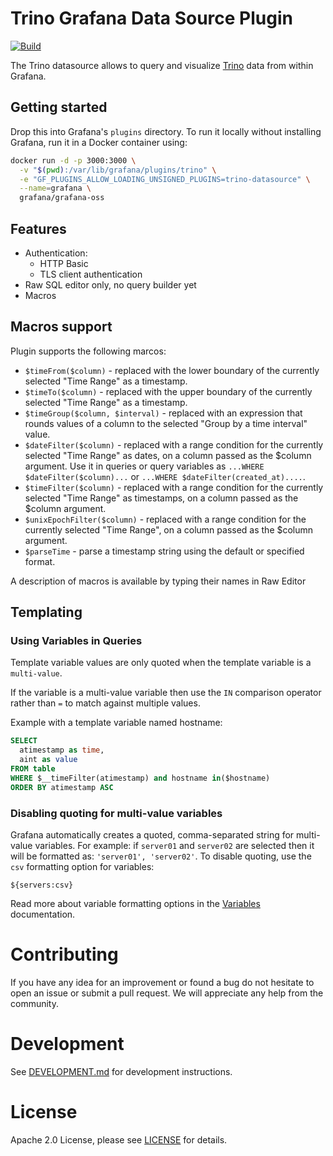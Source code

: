# Trino Grafana Data Source Plugin

[![Build](https://github.com/trinodb/grafana-trino/workflows/CI/badge.svg)](https://github.com/grafana/grafana-datasource-backend/actions?query=workflow%3A%22CI%22)

The Trino datasource allows to query and visualize [Trino](https://trino.io/) data from within Grafana.

## Getting started

Drop this into Grafana's `plugins` directory. To run it locally without installing Grafana, run it in a Docker container using:

```bash
docker run -d -p 3000:3000 \
  -v "$(pwd):/var/lib/grafana/plugins/trino" \
  -e "GF_PLUGINS_ALLOW_LOADING_UNSIGNED_PLUGINS=trino-datasource" \
  --name=grafana \
  grafana/grafana-oss
```


## Features

* Authentication:
  * HTTP Basic
  * TLS client authentication
* Raw SQL editor only, no query builder yet
* Macros

## Macros support

Plugin supports the following marcos:

* `$timeFrom($column)` - replaced with the lower boundary of the currently selected "Time Range" as a timestamp.
* `$timeTo($column)` - replaced with the upper boundary of the currently selected "Time Range" as a timestamp.
* `$timeGroup($column, $interval)` - replaced with an expression that rounds values of a column
  to the selected "Group by a time interval" value.
* `$dateFilter($column)` - replaced with a range condition for the currently selected "Time Range" as dates,
  on a column passed as the $column argument. Use it in queries or query variables
  as `...WHERE $dateFilter($column)...` or `...WHERE $dateFilter(created_at)....`.
* `$timeFilter($column)` - replaced with a range condition for the currently selected "Time Range" as timestamps,
  on a column passed as the $column argument.
* `$unixEpochFilter($column)` - replaced with a range condition for the currently selected "Time Range",
  on a column passed as the $column argument.
* `$parseTime` - parse a timestamp string using the default or specified format.

A description of macros is available by typing their names in Raw Editor

## Templating

### Using Variables in Queries

Template variable values are only quoted when the template variable is a `multi-value`.

If the variable is a multi-value variable then use the `IN` comparison operator
rather than `=` to match against multiple values.

Example with a template variable named hostname:

```sql
SELECT
  atimestamp as time,
  aint as value
FROM table
WHERE $__timeFilter(atimestamp) and hostname in($hostname)
ORDER BY atimestamp ASC
```

### Disabling quoting for multi-value variables

Grafana automatically creates a quoted, comma-separated string for multi-value variables.
For example: if `server01` and `server02` are selected then it will be formatted as:
`'server01', 'server02'`. To disable quoting, use the `csv` formatting option for variables:

```
${servers:csv}
```

Read more about variable formatting options in the [Variables](https://grafana.com/docs/grafana/latest/variables/#advanced-formatting-options) documentation.

# Contributing

If you have any idea for an improvement or found a bug do not hesitate to open an issue or submit a pull request.
We will appreciate any help from the community.

# Development

See [DEVELOPMENT.md](https://github.com/trinodb/grafana-trino/blob/main/DEVELOPMENT.md) for development instructions.

# License

Apache 2.0 License, please see [LICENSE](https://github.com/trinodb/grafana-trino/blob/main/LICENSE) for details.
